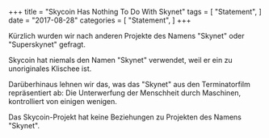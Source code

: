 +++
title = "Skycoin Has Nothing To Do With Skynet"
tags = [
    "Statement",
]
date = "2017-08-28"
categories = [
    "Statement",
]
+++

Kürzlich wurden wir nach anderen Projekte des Namens "Skynet" oder "Superskynet" gefragt.

Skycoin hat niemals den Namen "Skynet" verwendet, weil er ein zu unoriginales Klischee ist.

Darüberhinaus lehnen wir das, was das "Skynet" aus den Terminatorfilm repräsentiert ab:
Die Unterwerfung der Menschheit durch Maschinen, kontrolliert von einigen wenigen.

Das Skycoin-Projekt hat keine Beziehungen zu Projekten des Namens "Skynet".

